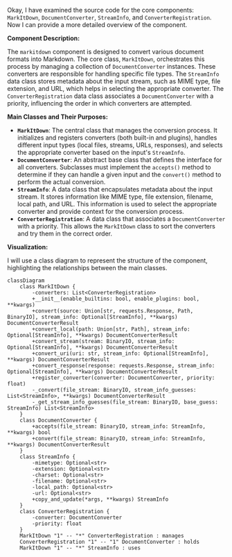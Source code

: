 Okay, I have examined the source code for the core components: `MarkItDown`, `DocumentConverter`, `StreamInfo`, and `ConverterRegistration`. Now I can provide a more detailed overview of the component.

**Component Description:**

The `markitdown` component is designed to convert various document formats into Markdown. The core class, `MarkItDown`, orchestrates this process by managing a collection of `DocumentConverter` instances. These converters are responsible for handling specific file types. The `StreamInfo` data class stores metadata about the input stream, such as MIME type, file extension, and URL, which helps in selecting the appropriate converter. The `ConverterRegistration` data class associates a `DocumentConverter` with a priority, influencing the order in which converters are attempted.

**Main Classes and Their Purposes:**

*   **`MarkItDown`**: The central class that manages the conversion process. It initializes and registers converters (both built-in and plugins), handles different input types (local files, streams, URLs, responses), and selects the appropriate converter based on the input's `StreamInfo`.
*   **`DocumentConverter`**: An abstract base class that defines the interface for all converters. Subclasses must implement the `accepts()` method to determine if they can handle a given input and the `convert()` method to perform the actual conversion.
*   **`StreamInfo`**: A data class that encapsulates metadata about the input stream. It stores information like MIME type, file extension, filename, local path, and URL. This information is used to select the appropriate converter and provide context for the conversion process.
*   **`ConverterRegistration`**: A data class that associates a `DocumentConverter` with a priority. This allows the `MarkItDown` class to sort the converters and try them in the correct order.

**Visualization:**

I will use a class diagram to represent the structure of the component, highlighting the relationships between the main classes.

```mermaid
classDiagram
    class MarkItDown {
        -converters: List<ConverterRegistration>
        +__init__(enable_builtins: bool, enable_plugins: bool, **kwargs)
        +convert(source: Union[str, requests.Response, Path, BinaryIO], stream_info: Optional[StreamInfo], **kwargs) DocumentConverterResult
        +convert_local(path: Union[str, Path], stream_info: Optional[StreamInfo], **kwargs) DocumentConverterResult
        +convert_stream(stream: BinaryIO, stream_info: Optional[StreamInfo], **kwargs) DocumentConverterResult
        +convert_uri(uri: str, stream_info: Optional[StreamInfo], **kwargs) DocumentConverterResult
        +convert_response(response: requests.Response, stream_info: Optional[StreamInfo], **kwargs) DocumentConverterResult
        +register_converter(converter: DocumentConverter, priority: float)
        -_convert(file_stream: BinaryIO, stream_info_guesses: List<StreamInfo>, **kwargs) DocumentConverterResult
        -_get_stream_info_guesses(file_stream: BinaryIO, base_guess: StreamInfo) List<StreamInfo>
    }
    class DocumentConverter {
        +accepts(file_stream: BinaryIO, stream_info: StreamInfo, **kwargs) bool
        +convert(file_stream: BinaryIO, stream_info: StreamInfo, **kwargs) DocumentConverterResult
    }
    class StreamInfo {
        -mimetype: Optional<str>
        -extension: Optional<str>
        -charset: Optional<str>
        -filename: Optional<str>
        -local_path: Optional<str>
        -url: Optional<str>
        +copy_and_update(*args, **kwargs) StreamInfo
    }
    class ConverterRegistration {
        -converter: DocumentConverter
        -priority: float
    }
    MarkItDown "1" -- "*" ConverterRegistration : manages
    ConverterRegistration "1" -- "1" DocumentConverter : holds
    MarkItDown "1" -- "*" StreamInfo : uses
```